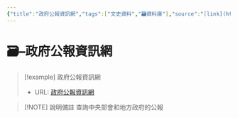 ```yaml
---
{"title":"政府公報資訊網","tags":["文史資料","🗃️資料庫"],"source":"[link](https://gaz.ncl.edu.tw/index.jsp)","note":"查詢中央部會和地方政府的公報","platform":"國家圖書館","type":["🗃️資料庫"],"create-date":"2025-05-30 05:17","dg-publish":true,"permalink":"/交流/06-2025-One Piece/🗃️ 資料庫清單（整理中）/政府公報資訊網/","dgPassFrontmatter":true,"created":"2025-05-30T05:16:44.840+08:00","updated":"2025-05-30T05:17:17.963+08:00"}
---
```




# 🗃️–政府公報資訊網



> [!example] 政府公報資訊網
> - URL: [政府公報資訊網](https://gaz.ncl.edu.tw/index.jsp)



> [!NOTE] 說明備註
> 查詢中央部會和地方政府的公報


